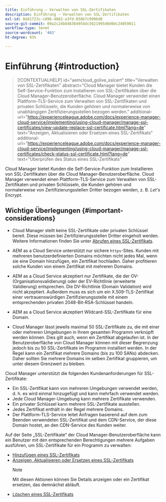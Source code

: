 ```yaml
---
title: Einführung – Verwalten von SSL-Zertifikaten
description: Einführung – Verwalten von SSL-Zertifikaten
exl-id: 0d41723c-c096-4882-a3fd-050b7c9996d8
source-git-commit: 09a2c24b848364954dc5621995d0d0dc24059011
workflow-type: tm+mt
source-wordcount: '463'
ht-degree: 93%

---
```


# Einführung {#introduction}

>[!CONTEXTUALHELP]
>id="aemcloud_golive_sslcert"
>title="Verwalten von SSL-Zertifikaten"
>abstract="Cloud Manager bietet Kunden die Self-Service-Funktion zum Installieren von SSL-Zertifikaten über die Cloud Manager-Benutzeroberfläche. Cloud Manager verwendet einen Plattform-TLS-Service zum Verwalten von SSL-Zertifikaten und privaten Schlüsseln, die Kunden gehören und normalerweise von unabhängigen Zertifizierungsstellen bezogen werden."
>additional-url="https://experienceleague.adobe.com/docs/experience-manager-cloud-service/implementing/using-cloud-manager/manage-ssl-certificates/view-update-replace-ssl-certificate.html?lang=de" text="Anzeigen, Aktualisieren oder Ersetzen eines SSL-Zertifikats"
>additional-url="https://experienceleague.adobe.com/docs/experience-manager-cloud-service/implementing/using-cloud-manager/manage-ssl-certificates/check-status-ssl-certificate.html?lang=de" text="Überprüfen des Status eines SSL-Zertifikats"


Cloud Manager bietet Kunden die Self-Service-Funktion zum Installieren von SSL-Zertifikaten über die Cloud Manager-Benutzeroberfläche. Cloud Manager verwendet einen Plattform-TLS-Service zum Verwalten von SSL-Zertifikaten und privaten Schlüsseln, die Kunden gehören und normalerweise von Zertifizierungsstellen Dritter bezogen werden, z. B. *Let&#39;s Encrypt*.

## Wichtige Überlegungen {#important-considerations}

* Cloud Manager stellt keine SSL-Zertifikate oder privaten Schlüssel bereit. Diese müssen bei Zertifizierungsstellen Dritter eingeholt werden. Weitere Informationen finden Sie unter [Abrufen eines SSL-Zertifikats](/help/implementing/cloud-manager/managing-ssl-certifications/get-ssl-certificate.md).

* AEM as a Cloud Service unterstützt nur sichere `https`-Sites. Kunden mit mehreren benutzerdefinierten Domains möchten nicht jedes Mal, wenn sie eine Domain hinzufügen, ein Zertifikat hochladen. Daher profitieren solche Kunden von einem Zertifikat mit mehreren Domains.

* AEM as a Cloud Service akzeptiert nur Zertifikate, die der OV- (Organisationsvalidierung) oder der EV-Richtlinie (erweiterte Validierung) entsprechen. Die DV-Richtlinie (Domain Validation) wird nicht akzeptiert. Außerdem muss es sich um ein X.509-TLS-Zertifikat einer vertrauenswürdigen Zertifizierungsstelle mit einem entsprechenden privaten 2048-Bit-RSA-Schlüssel handeln.

* AEM as a Cloud Service akzeptiert Wildcard-SSL-Zertifikate für eine Domain.

* Cloud Manager lässt jeweils maximal 50 SSL-Zertifikate zu, die mit einer oder mehreren Umgebungen in Ihrem gesamten Programm verknüpft werden können. Dies gilt auch, wenn ein Zertifikat abgelaufen ist. In der Benutzeroberfläche von Cloud Manager können mit dieser Begrenzung jedoch bis zu 50 SSL-Zertifikate im Programm installiert werden. In der Regel kann ein Zertifikat mehrere Domains (bis zu 100 SANs) abdecken. Daher sollten Sie mehrere Domains im selben Zertifikat gruppieren, um unter diesem Grenzwert zu bleiben.

Cloud Manager unterstützt die folgenden Kundenanforderungen für SSL-Zertifikate:

* Ein SSL-Zertifikat kann von mehreren Umgebungen verwendet werden, d. h. es wird einmal hinzugefügt und kann mehrfach verwendet werden.
* Jede Cloud Manager-Umgebung kann mehrere Zertifikate verwenden.
* Ein privater Schlüssel kann mehrere SSL-Zertifikate ausstellen.
* Jedes Zertifikat enthält in der Regel mehrere Domains.
* Der Plattform-TLS-Service leitet Anfragen basierend auf dem zum Beenden verwendeten SSL-Zertifikat und dem CDN-Service, der diese Domain hostet, an den CDN-Service des Kunden weiter.

Auf der Seite „SSL-Zertifikate“ der Cloud Manager-Benutzeroberfläche kann ein Benutzer mit den entsprechenden Berechtigungen mehrere Aufgaben ausführen, um SSL-Zertifikate für ein Programm zu verwalten:

* [Hinzufügen eines SSL-Zertifikats](/help/implementing/cloud-manager/managing-ssl-certifications/add-ssl-certificate.md)
* [Anzeigen, Aktualisieren oder Ersetzen eines SSL-Zertifikats](/help/implementing/cloud-manager/managing-ssl-certifications/view-update-replace-ssl-certificate.md)
   >[!NOTE]
   >Mit diesen Aktionen können Sie Details anzeigen oder ein Zertifikat ersetzen, das demnächst abläuft.
* [Löschen eines SSL-Zertifikats](/help/implementing/cloud-manager/managing-ssl-certifications/delete-ssl-certificate.md)
